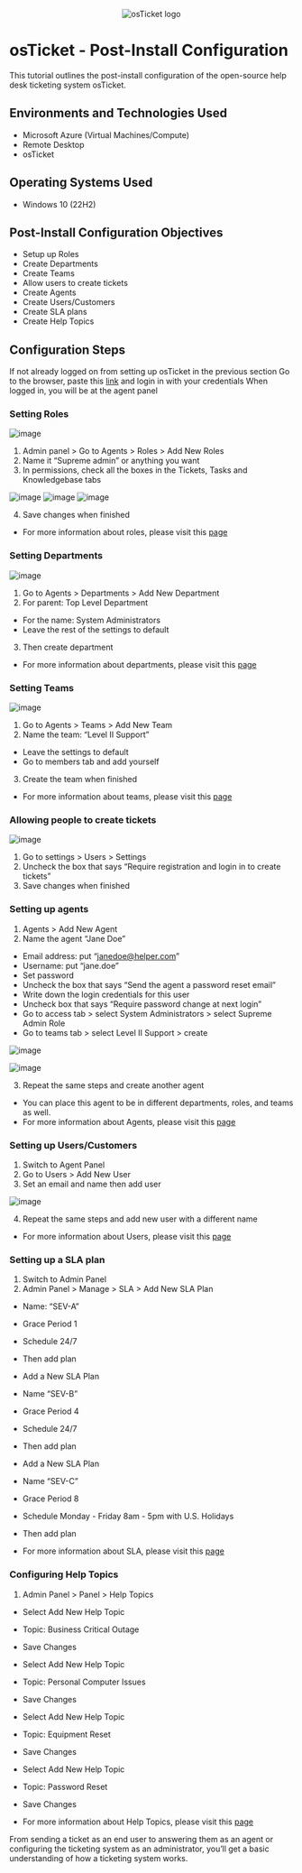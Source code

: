 <p align="center">
<img src="https://i.imgur.com/Clzj7Xs.png" alt="osTicket logo"/>
</p>

<h1>osTicket - Post-Install Configuration</h1>
This tutorial outlines the post-install configuration of the open-source help desk ticketing system osTicket.<br />




<h2>Environments and Technologies Used</h2>

- Microsoft Azure (Virtual Machines/Compute)
- Remote Desktop
- osTicket

<h2>Operating Systems Used </h2>

- Windows 10</b> (22H2)

<h2>Post-Install Configuration Objectives</h2>

- Setup up Roles
- Create Departments
- Create Teams
- Allow users to create tickets
- Create Agents
- Create Users/Customers
- Create SLA plans
- Create Help Topics

<h2>Configuration Steps</h2>

If not already logged on from setting up osTicket in the previous section 
Go to the browser, paste this [link](http://localhost/osTicket/scp/login.php) and login in with your credentials 
When logged in, you will be at the agent panel 

### Setting Roles 

![image](https://github.com/adrianbautista0/post-install-config/assets/142345957/2caf34c7-9c66-4fb8-a1e5-eccfb9ce8bb7)


1. Admin panel > Go to Agents > Roles > Add New Roles
2. Name it “Supreme admin” or anything you want 
3. In permissions, check all the boxes in the Tickets, Tasks and Knowledgebase tabs 

![image](https://github.com/adrianbautista0/post-install-config/assets/142345957/f08eaf3c-2caf-4a9c-af94-328c4a663058)
![image](https://github.com/adrianbautista0/post-install-config/assets/142345957/3321a0d2-f6c7-4851-8ebf-3916c803c2d0)
![image](https://github.com/adrianbautista0/post-install-config/assets/142345957/4c8d277e-c3b2-48ef-b341-81022d324137)




4. Save changes when finished 
- For more information about roles, please visit this [page](https://docs.osticket.com/en/latest/Admin/Agents/Roles.html)

### Setting Departments  

![image](https://github.com/adrianbautista0/post-install-config/assets/142345957/003f1004-efa5-48bc-add5-14c825d8ca77)


1. Go to Agents > Departments > Add New Department 
2. For parent: Top Level Department 
- For the name: System Administrators 
- Leave the rest of the settings to default 
3. Then create department
- For more information about departments, please visit this [page](https://docs.osticket.com/en/latest/Admin/Agents/Departments.html)

### Setting Teams 

![image](https://github.com/adrianbautista0/post-install-config/assets/142345957/a122aa76-a46a-4ede-8555-2ab3b7b1427b)


1. Go to Agents > Teams > Add New Team 
2. Name the team: “Level II Support” 
- Leave the settings to default 
- Go to members tab and add yourself 
3. Create the team when finished
- For more information about teams, please visit this [page](https://docs.osticket.com/en/latest/Admin/Agents/Teams.html)

### Allowing people to create tickets 

![image](https://github.com/adrianbautista0/post-install-config/assets/142345957/6f74be62-ac6d-46d5-be9d-f16684633493)


1. Go to settings > Users > Settings 
2. Uncheck the box that says “Require registration and login in to create tickets” 
3. Save changes when finished 


### Setting up agents 
1. Agents > Add New Agent 
2. Name the agent “Jane Doe”
- Email address: put “janedoe@helper.com”
- Username: put “jane.doe”
- Set password 
- Uncheck the box that says “Send the agent a password reset email” 
- Write down the login credentials for this user 
- Uncheck box that says “Require password change at next login”
- Go to access tab > select System Administrators > select Supreme Admin Role 
- Go to teams tab > select Level II Support > create 

![image](https://github.com/adrianbautista0/post-install-config/assets/142345957/d91d5cbe-94d9-4983-b641-55303b04bc81)

![image](https://github.com/adrianbautista0/post-install-config/assets/142345957/e0744d19-499d-4ceb-8343-d4706568f508)


3. Repeat the same steps and create another agent 
- You can place this agent to be in different departments, roles, and teams as well. 
- For more information about Agents, please visit this [page](https://docs.osticket.com/en/latest/Admin/Agents/Agents.html)



### Setting up Users/Customers 
1. Switch to Agent Panel 
2. Go to Users > Add New User
3. Set an email and name then add user 

![image](https://github.com/adrianbautista0/post-install-config/assets/142345957/0ed4e550-fc6a-48f4-a9b8-e3dabcf5a3cf)


4. Repeat the same steps and add new user with a different name
- For more information about Users, please visit this [page](https://docs.osticket.com/en/latest/Agent/Users/User%20Directory.html) 

### Setting up a SLA plan
1. Switch to Admin Panel 
2. Admin Panel > Manage > SLA > Add New SLA Plan 
- Name: “SEV-A”
- Grace Period 1
- Schedule 24/7
- Then add plan

- Add a New SLA Plan
- Name “SEV-B”
- Grace Period 4 
- Schedule 24/7
- Then add plan

- Add a New SLA Plan
- Name “SEV-C”
- Grace Period 8 
- Schedule Monday - Friday 8am - 5pm with U.S. Holidays 
- Then add plan
- For more information about SLA, please visit this [page](https://docs.osticket.com/en/latest/Admin/Manage/SLA%20Plans.html) 

### Configuring Help Topics 
1. Admin Panel > Panel > Help Topics 
- Select Add New Help Topic 
- Topic: Business Critical Outage 
- Save Changes 


- Select Add New Help Topic 
- Topic: Personal Computer Issues 
- Save Changes 


- Select Add New Help Topic 
- Topic: Equipment Reset 
- Save Changes 


- Select Add New Help Topic 
- Topic: Password Reset
- Save Changes 

- For more information about Help Topics, please visit this [page](https://docs.osticket.com/en/latest/Admin/Manage/Help%20Topic.html) 

From sending a ticket as an end user to answering them as an agent or configuring the ticketing system as an administrator, you’ll get a basic understanding of how a ticketing system works.

